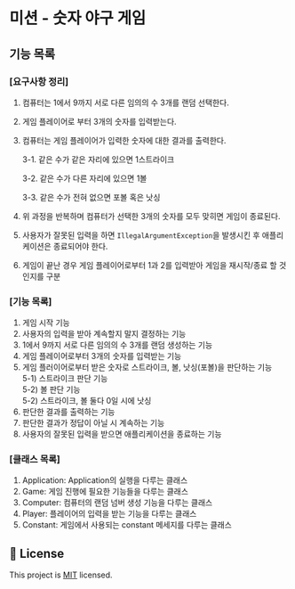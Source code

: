 # 미션 - 숫자 야구 게임

## 기능 목록

### [요구사항 정리]

1. 컴퓨터는 1에서 9까지 서로 다른 임의의 수 3개를 랜덤 선택한다.
2. 게임 플레이어로 부터 3개의 숫자를 입력받는다.
3. 컴퓨터는 게임 플레이어가 입력한 숫자에 대한 결과를 출력한다.

   3-1. 같은 수가 같은 자리에 있으면 1스트라이크

   3-2. 같은 수가 다른 자리에 있으면 1볼

   3-3. 같은 수가 전혀 없으면 포볼 혹은 낫싱

4. 위 과정을 반복하며 컴퓨터가 선택한 3개의 숫자를 모두 맞히면 게임이 종료된다.
5. 사용자가 잘못된 입력을 하면 `IllegalArgumentException`을 발생시킨 후 애플리케이션은 종료되어야 한다.
6. 게임이 끝난 경우 게임 플레이어로부터 1과 2를 입력받아 게임을 재시작/종료 할 것인지를 구분

### [기능 목록]

1. 게임 시작 기능
2. 사용자의 입력을 받아 계속할지 말지 결정하는 기능
3. 1에서 9까지 서로 다른 임의의 수 3개를 랜덤 생성하는 기능
4. 게임 플레이어로부터 3개의 숫자를 입력받는 기능
5. 게임 플러이어로부터 받은 숫자로 스트라이크, 볼, 낫싱(포볼)을 판단하는 기능  
5-1) 스트라이크 판단 기능  
5-2) 볼 판단 기능  
5-2) 스트라이크, 볼 둘다 0일 시에 낫싱
6. 판단한 결과를 출력하는 기능
7. 판단한 결과가 정답이 아닐 시 계속하는 기능
8. 사용자의 잘못된 입력을 받으면 애플리케이션을 종료하는 기능

### [클래스 목록]
1. Application: Application의 실행을 다루는 클래스
2. Game: 게임 진행에 필요한 기능들을 다루는 클래스
3. Computer: 컴퓨터의 랜덤 넘버 생성 기능을 다루는 클래스
4. Player: 플레이어의 입력을 받는 기능을 다루는 클래스
5. Constant: 게임에서 사용되는 constant 메세지를 다루는 클래스


## 📝 License

This project is [MIT](https://github.com/woowacourse/java-baseball-precourse/blob/master/LICENSE) licensed.
